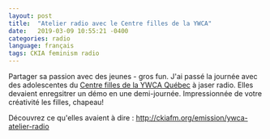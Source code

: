 ```yaml
---
layout: post
title:  "Atelier radio avec le Centre filles de la YWCA"
date:   2019-03-09 10:55:21 -0400
categories: radio
language: français
tags: CKIA feminism radio
---
```


Partager sa passion avec des jeunes - gros fun. J'ai passé la journée avec des adolescentes du [Centre filles de la YWCA Québec][filles] à jaser radio. Elles devaient enregsitrer un démo en une demi-journée. Impressionnée de votre créativité les filles, chapeau!

Découvrez ce qu'elles avaient à dire : http://ckiafm.org/emission/ywca-atelier-radio


[filles]:https://www.ywcaquebec.qc.ca/cours-et-activites/centre-filles/presentation/
[mon]:https://monastere.ca/en
[CNWW]:http://vermontcomplexsystems.org/events/cnww/
[JGY]:http://www.jgyoung.ca
[LHD]:http://laurenthebertdufresne.github.io
[AA]:http://antoineallard.github.io
[ER]:https://elspethr.github.io
[food]:https://elspethr.github.io/research_summary_2018.pdf
